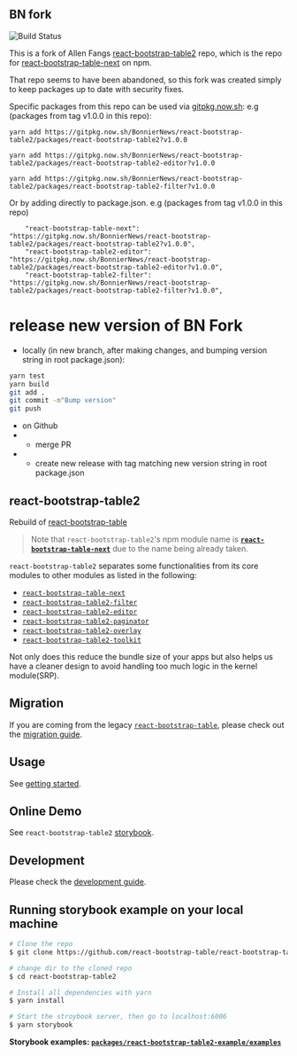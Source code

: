 ## BN fork

![Build Status](https://github.com/BonnierNews/react-bootstrap-table2/actions/workflows/node.js.yml/badge.svg)

This is a fork of Allen Fangs [react-bootstrap-table2](https://github.com/react-bootstrap-table/react-bootstrap-table2) repo, which is the repo for [react-bootstrap-table-next](https://www.npmjs.com/package/react-bootstrap-table-next) on npm.

That repo seems to have been abandoned, so this fork was created simply to keep packages up to date with security fixes.

Specific packages from this repo can be used via [gitpkg.now.sh](https://gitpkg.now.sh/):
e.g (packages from tag v1.0.0 in this repo):

`yarn add https://gitpkg.now.sh/BonnierNews/react-bootstrap-table2/packages/react-bootstrap-table2?v1.0.0`

`yarn add https://gitpkg.now.sh/BonnierNews/react-bootstrap-table2/packages/react-bootstrap-table2-editor?v1.0.0`

`yarn add https://gitpkg.now.sh/BonnierNews/react-bootstrap-table2/packages/react-bootstrap-table2-filter?v1.0.0`


Or by adding directly to package.json. 
e.g (packages from tag v1.0.0 in this repo)
```
    "react-bootstrap-table-next": "https://gitpkg.now.sh/BonnierNews/react-bootstrap-table2/packages/react-bootstrap-table2?v1.0.0",
    "react-bootstrap-table2-editor": "https://gitpkg.now.sh/BonnierNews/react-bootstrap-table2/packages/react-bootstrap-table2-editor?v1.0.0",
    "react-bootstrap-table2-filter": "https://gitpkg.now.sh/BonnierNews/react-bootstrap-table2/packages/react-bootstrap-table2-filter?v1.0.0",
```

# release new version of BN Fork
- locally (in new branch, after making changes, and bumping version string in root package.json):
```bash  
yarn test
yarn build
git add .
git commit -m"Bump version"
git push
```
- on Github
- - merge PR
- - create new release with tag matching new version string in root package.json

## react-bootstrap-table2

Rebuild of [react-bootstrap-table](https://github.com/AllenFang/react-bootstrap-table)

> Note that `react-bootstrap-table2`'s npm module name is [**`react-bootstrap-table-next`**](https://www.npmjs.com/package/react-bootstrap-table-next) due to the name being already taken.

`react-bootstrap-table2` separates some functionalities from its core modules to other modules as listed in the following:

- [`react-bootstrap-table-next`](https://www.npmjs.com/package/react-bootstrap-table-next)
- [`react-bootstrap-table2-filter`](https://www.npmjs.com/package/react-bootstrap-table2-filter)
- [`react-bootstrap-table2-editor`](https://www.npmjs.com/package/react-bootstrap-table2-editor)
- [`react-bootstrap-table2-paginator`](https://www.npmjs.com/package/react-bootstrap-table2-paginator)
- [`react-bootstrap-table2-overlay`](https://www.npmjs.com/package/react-bootstrap-table2-overlay)
- [`react-bootstrap-table2-toolkit`](https://www.npmjs.com/package/react-bootstrap-table2-toolkit)

Not only does this reduce the bundle size of your apps but also helps us have a cleaner design to avoid handling too much logic in the kernel module(SRP).

## Migration

If you are coming from the legacy [`react-bootstrap-table`](https://github.com/AllenFang/react-bootstrap-table/), please check out the [migration guide](./docs/migration.md).

## Usage

See [getting started](https://react-bootstrap-table.github.io/react-bootstrap-table2/docs/getting-started.html).

## Online Demo

See `react-bootstrap-table2` [storybook](https://react-bootstrap-table.github.io/react-bootstrap-table2/storybook/index.html).

## Development

Please check the [development guide](./docs/development.md).

## Running storybook example on your local machine

```sh
# Clone the repo
$ git clone https://github.com/react-bootstrap-table/react-bootstrap-table2.git

# change dir to the cloned repo
$ cd react-bootstrap-table2

# Install all dependencies with yarn
$ yarn install

# Start the stroybook server, then go to localhost:6006
$ yarn storybook

```

**Storybook examples: [`packages/react-bootstrap-table2-example/examples`](https://github.com/react-bootstrap-table/react-bootstrap-table2/tree/master/packages/react-bootstrap-table2-example/examples)**
